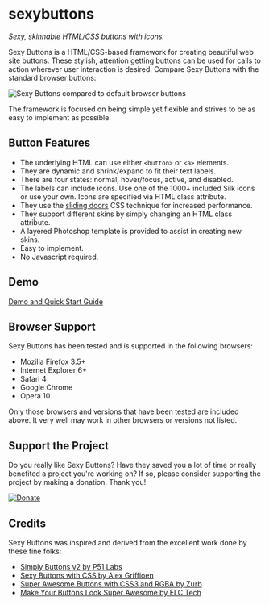 # sexybuttons
_Sexy, skinnable HTML/CSS buttons with icons._

Sexy Buttons is a HTML/CSS-based framework for creating beautiful web site buttons. These stylish, attention getting buttons can be used for calls to action wherever user interaction is desired. Compare Sexy Buttons with the standard browser buttons: 

![Sexy Buttons compared to default browser buttons](http://i45.tinypic.com/bgxo2w.jpg)

The framework is focused on being simple yet flexible and strives to be as easy to implement as possible.

## Button Features

* The underlying HTML can use either `<button>` or `<a>` elements.
* They are dynamic and shrink/expand to fit their text labels.
* There are four states: normal, hover/focus, active, and disabled.
* The labels can include icons. Use one of the 1000+ included Silk icons or use your own. Icons are specified via HTML class attribute.
* They use the [sliding doors](http://alistapart.com/articles/slidingdoors/) CSS technique for increased performance.
* They support different skins by simply changing an HTML class attribute.
* A layered Photoshop template is provided to assist in creating new skins.
* Easy to implement.
* No Javascript required. 

## Demo

[Demo and Quick Start Guide](http://richarddavies.github.io/sexybuttons/)

## Browser Support

Sexy Buttons has been tested and is supported in the following browsers:

* Mozilla Firefox 3.5+
* Internet Explorer 6+
* Safari 4
* Google Chrome
* Opera 10 

Only those browsers and versions that have been tested are included above. It very well may work in other browsers or versions not listed.

## Support the Project

Do you really like Sexy Buttons? Have they saved you a lot of time or really benefited a project you're working on? If so, please consider supporting the project by making a donation. Thank you!

[![Donate](http://i49.tinypic.com/sawm69.jpg)](https://www.paypal.com/cgi-bin/webscr?cmd=_s-xclick&hosted_button_id=10208119)

## Credits

Sexy Buttons was inspired and derived from the excellent work done by these fine folks:

* [Simply Buttons v2 by P51 Labs](http://www.p51labs.com/simply-buttons-v2/)
* [Sexy Buttons with CSS by Alex Griffioen](http://www.oscaralexander.com/tutorials/how-to-make-sexy-buttons-with-css.html)
* [Super Awesome Buttons with CSS3 and RGBA by Zurb](http://www.zurb.com/article/266/super-awesome-buttons-with-css3-and-rgba)
* [Make Your Buttons Look Super Awesome by ELC Tech](http://www.elctech.com/snippets/make-your-buttons-look-super-awesome)

